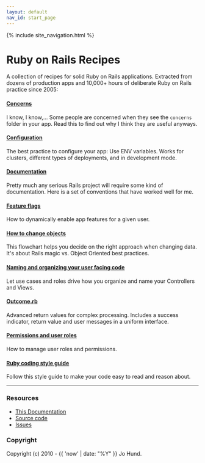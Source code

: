 ```yaml
---
layout: default
nav_id: start_page
---
```


<div class="page-header">
  {% include site_navigation.html %}
  <h1>Ruby on Rails Recipes</h1>
</div>

A collection of recipes for solid Ruby on Rails applications. Extracted from
dozens of production apps and 10,000+ hours of deliberate Ruby on Rails practice
since 2005:


#### [Concerns](pages/concerns.html)

I know, I know,... Some people are concerned when they see the `concerns` folder in your app. Read this to find out why I think they are useful anyways.


#### [Configuration](pages/configuration.html)

The best practice to configure your app: Use ENV variables. Works for clusters,
different types of deployments, and in development mode.


#### [Documentation](pages/documentation.html)

Pretty much any serious Rails project will require some kind of documentation.
Here is a set of conventions that have worked well for me.


#### [Feature flags](pages/feature_flags.html)

How to dynamically enable app features for a given user.

#### [How to change objects](pages/how_to_change_objects.html)

This flowchart helps you decide on the right approach when changing data. It's about
Rails magic vs. Object Oriented best practices.


#### [Naming and organizing your user facing code](pages/naming_and_organizing_your_user_facing_code.html)

Let use cases and roles drive how you organize and name your Controllers and Views.


#### [Outcome.rb](pages/outcome.html)

Advanced return values for complex processing. Includes a success indicator,
return value and user messages in a uniform interface.


#### [Permissions and user roles](pages/permissions_and_user_roles.html)

How to manage user roles and permissions.


#### [Ruby coding style guide](pages/ruby_coding_style_guide.html)

Follow this style guide to make your code easy to read and reason about.

<hr/>

<div class="row">
  <div class="span5">
    <h3>Resources</h3>
    <ul>
      <li><a href="http://rails-recipes.clearcove.ca">This Documentation</a>
      <li><a href="https://github.com/jhund/rails-recipes">Source code</a>
      <li><a href="https://github.com/jhund/rails-recipes/issues">Issues</a>
    </ul>
  </div>

  <div class="span5">
    <h3>Copyright</h3>
    Copyright (c) 2010 - {{ 'now' | date: "%Y" }} Jo Hund.
  </div>
</div>

